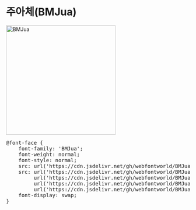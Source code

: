 # 주아체(BMJua)

<a href="https://wess.tistory.com" target="_blank">
    <img src="https://webfontworld.github.io/BMJua/BMJua.jpg" alt="BMJua" style="width:300px">
</a>
<pre>
@font-face {
    font-family: 'BMJua';
    font-weight: normal;
    font-style: normal;
    src: url('https://cdn.jsdelivr.net/gh/webfontworld/BMJua/BMJua.eot');
    src: url('https://cdn.jsdelivr.net/gh/webfontworld/BMJua/BMJua.eot?#iefix') format('embedded-opentype'),
         url('https://cdn.jsdelivr.net/gh/webfontworld/BMJua/BMJua.woff2') format('woff2'),
         url('https://cdn.jsdelivr.net/gh/webfontworld/BMJua/BMJua.woff') format('woff'),
         url('https://cdn.jsdelivr.net/gh/webfontworld/BMJua/BMJua.ttf') format("truetype");
    font-display: swap;
} 
</pre>
